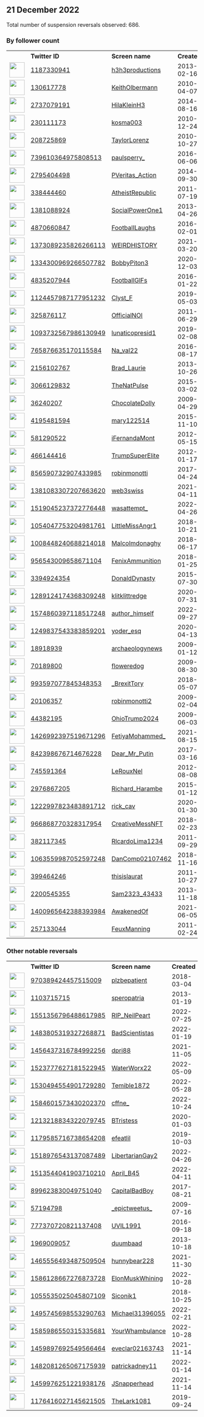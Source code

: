 
## 21 December 2022
Total number of suspension reversals observed: 686.

### By follower count
<table><tr><th></th><th align="left">Twitter ID</th><th align="left">Screen name</th>
<th align="left">Created</th><th align="left">Status</th><th align="left">Suspended</th><th align="left">Followers</th>
<tr><td><a href="https://pbs.twimg.com/profile_images/1605918138943426561/lEsaToOa_normal.jpg"><img src="https://pbs.twimg.com/profile_images/1605918138943426561/lEsaToOa_normal.jpg" width="40px" height="40px" align="center"/></a></td><td><a href="https://twitter.com/intent/user?user_id=1187330941">1187330941</a></td><td><a href="https://twitter.com/h3h3productions">h3h3productions</a></td><td>2013-02-16</td><td align="center">✔️</td><td>2022-11-07</td><td>2345371</td></tr>
<tr><td><a href="https://pbs.twimg.com/profile_images/1594567053062684672/wAvSdewm_normal.jpg"><img src="https://pbs.twimg.com/profile_images/1594567053062684672/wAvSdewm_normal.jpg" width="40px" height="40px" align="center"/></a></td><td><a href="https://twitter.com/intent/user?user_id=130617778">130617778</a></td><td><a href="https://twitter.com/KeithOlbermann">KeithOlbermann</a></td><td>2010-04-07</td><td align="center">✔️</td><td>2022-12-16</td><td>988880</td></tr>
<tr><td><a href="https://pbs.twimg.com/profile_images/1330319461858074628/2ryPKRBZ_normal.jpg"><img src="https://pbs.twimg.com/profile_images/1330319461858074628/2ryPKRBZ_normal.jpg" width="40px" height="40px" align="center"/></a></td><td><a href="https://twitter.com/intent/user?user_id=2737079191">2737079191</a></td><td><a href="https://twitter.com/HilaKleinH3">HilaKleinH3</a></td><td>2014-08-16</td><td align="center">✔️</td><td>2022-11-18</td><td>941440</td></tr>
<tr><td><a href="https://pbs.twimg.com/profile_images/1632608347/CMYK_normal.gif"><img src="https://pbs.twimg.com/profile_images/1632608347/CMYK_normal.gif" width="40px" height="40px" align="center"/></a></td><td><a href="https://twitter.com/intent/user?user_id=230111173">230111173</a></td><td><a href="https://twitter.com/kosma003">kosma003</a></td><td>2010-12-24</td><td align="center"></td><td>2022-12-20</td><td>525420</td></tr>
<tr><td><a href="https://pbs.twimg.com/profile_images/1487520401731174404/SwXwcxuH_normal.jpg"><img src="https://pbs.twimg.com/profile_images/1487520401731174404/SwXwcxuH_normal.jpg" width="40px" height="40px" align="center"/></a></td><td><a href="https://twitter.com/intent/user?user_id=208725869">208725869</a></td><td><a href="https://twitter.com/TaylorLorenz">TaylorLorenz</a></td><td>2010-10-27</td><td align="center">✔️</td><td>2022-12-18</td><td>357058</td></tr>
<tr><td><a href="https://pbs.twimg.com/profile_images/739632272865951744/yVceRI-w_normal.jpg"><img src="https://pbs.twimg.com/profile_images/739632272865951744/yVceRI-w_normal.jpg" width="40px" height="40px" align="center"/></a></td><td><a href="https://twitter.com/intent/user?user_id=739610364975808513">739610364975808513</a></td><td><a href="https://twitter.com/paulsperry_">paulsperry_</a></td><td>2016-06-06</td><td align="center"></td><td></td><td>298934</td></tr>
<tr><td><a href="https://pbs.twimg.com/profile_images/1605599804653961216/-a0DZqUR_normal.jpg"><img src="https://pbs.twimg.com/profile_images/1605599804653961216/-a0DZqUR_normal.jpg" width="40px" height="40px" align="center"/></a></td><td><a href="https://twitter.com/intent/user?user_id=2795404498">2795404498</a></td><td><a href="https://twitter.com/PVeritas_Action">PVeritas_Action</a></td><td>2014-09-30</td><td align="center"></td><td></td><td>210254</td></tr>
<tr><td><a href="https://pbs.twimg.com/profile_images/1301935830806810627/NkgrB8Xy_normal.jpg"><img src="https://pbs.twimg.com/profile_images/1301935830806810627/NkgrB8Xy_normal.jpg" width="40px" height="40px" align="center"/></a></td><td><a href="https://twitter.com/intent/user?user_id=338444460">338444460</a></td><td><a href="https://twitter.com/AtheistRepublic">AtheistRepublic</a></td><td>2011-07-19</td><td align="center"></td><td>2022-04-01</td><td>133470</td></tr>
<tr><td><a href="https://pbs.twimg.com/profile_images/499778021193048064/eCPbrnvH_normal.jpeg"><img src="https://pbs.twimg.com/profile_images/499778021193048064/eCPbrnvH_normal.jpeg" width="40px" height="40px" align="center"/></a></td><td><a href="https://twitter.com/intent/user?user_id=1381088924">1381088924</a></td><td><a href="https://twitter.com/SocialPowerOne1">SocialPowerOne1</a></td><td>2013-04-26</td><td align="center"></td><td></td><td>131323</td></tr>
<tr><td><a href="https://pbs.twimg.com/profile_images/1083821476371972101/5GSFko1N_normal.jpg"><img src="https://pbs.twimg.com/profile_images/1083821476371972101/5GSFko1N_normal.jpg" width="40px" height="40px" align="center"/></a></td><td><a href="https://twitter.com/intent/user?user_id=4870660847">4870660847</a></td><td><a href="https://twitter.com/FootbalILaughs">FootbalILaughs</a></td><td>2016-02-01</td><td align="center"></td><td>2022-07-03</td><td>99597</td></tr>
<tr><td><a href="https://pbs.twimg.com/profile_images/1383633166477381639/skyWrsUQ_normal.jpg"><img src="https://pbs.twimg.com/profile_images/1383633166477381639/skyWrsUQ_normal.jpg" width="40px" height="40px" align="center"/></a></td><td><a href="https://twitter.com/intent/user?user_id=1373089235826266113">1373089235826266113</a></td><td><a href="https://twitter.com/WElRDHISTORY">WElRDHISTORY</a></td><td>2021-03-20</td><td align="center"></td><td></td><td>91063</td></tr>
<tr><td><a href="https://pbs.twimg.com/profile_images/1606836378968408064/kKiB2cv0_normal.jpg"><img src="https://pbs.twimg.com/profile_images/1606836378968408064/kKiB2cv0_normal.jpg" width="40px" height="40px" align="center"/></a></td><td><a href="https://twitter.com/intent/user?user_id=1334300969266507782">1334300969266507782</a></td><td><a href="https://twitter.com/BobbyPiton3">BobbyPiton3</a></td><td>2020-12-03</td><td align="center"></td><td></td><td>81729</td></tr>
<tr><td><a href="https://pbs.twimg.com/profile_images/1083804456922292224/8HJyG1GZ_normal.jpg"><img src="https://pbs.twimg.com/profile_images/1083804456922292224/8HJyG1GZ_normal.jpg" width="40px" height="40px" align="center"/></a></td><td><a href="https://twitter.com/intent/user?user_id=4835207944">4835207944</a></td><td><a href="https://twitter.com/FootbaIlGlFs">FootbaIlGlFs</a></td><td>2016-01-22</td><td align="center"></td><td>2022-06-28</td><td>76473</td></tr>
<tr><td><a href="https://pbs.twimg.com/profile_images/1433792342033580032/h6B0TdmV_normal.jpg"><img src="https://pbs.twimg.com/profile_images/1433792342033580032/h6B0TdmV_normal.jpg" width="40px" height="40px" align="center"/></a></td><td><a href="https://twitter.com/intent/user?user_id=1124457987177951232">1124457987177951232</a></td><td><a href="https://twitter.com/Clyst_F">Clyst_F</a></td><td>2019-05-03</td><td align="center"></td><td>2022-08-19</td><td>72060</td></tr>
<tr><td><a href="https://pbs.twimg.com/profile_images/2940927836/8a884541d3ff0fd928fb704ea66b9d6c_normal.png"><img src="https://pbs.twimg.com/profile_images/2940927836/8a884541d3ff0fd928fb704ea66b9d6c_normal.png" width="40px" height="40px" align="center"/></a></td><td><a href="https://twitter.com/intent/user?user_id=325876117">325876117</a></td><td><a href="https://twitter.com/OfficialNOI">OfficialNOI</a></td><td>2011-06-29</td><td align="center"></td><td></td><td>59942</td></tr>
<tr><td><a href="https://pbs.twimg.com/profile_images/1327116394937331712/N2t_7-Gh_normal.jpg"><img src="https://pbs.twimg.com/profile_images/1327116394937331712/N2t_7-Gh_normal.jpg" width="40px" height="40px" align="center"/></a></td><td><a href="https://twitter.com/intent/user?user_id=1093732567986130949">1093732567986130949</a></td><td><a href="https://twitter.com/lunaticopresid1">lunaticopresid1</a></td><td>2019-02-08</td><td align="center"></td><td></td><td>58349</td></tr>
<tr><td><a href="https://pbs.twimg.com/profile_images/1464629469533065222/EF2MgSY5_normal.jpg"><img src="https://pbs.twimg.com/profile_images/1464629469533065222/EF2MgSY5_normal.jpg" width="40px" height="40px" align="center"/></a></td><td><a href="https://twitter.com/intent/user?user_id=765876635170115584">765876635170115584</a></td><td><a href="https://twitter.com/Na_val22">Na_val22</a></td><td>2016-08-17</td><td align="center"></td><td>2022-08-03</td><td>57748</td></tr>
<tr><td><a href="https://pbs.twimg.com/profile_images/378800000648592617/002162b8c96a9b0fdafb491a42014f38_normal.jpeg"><img src="https://pbs.twimg.com/profile_images/378800000648592617/002162b8c96a9b0fdafb491a42014f38_normal.jpeg" width="40px" height="40px" align="center"/></a></td><td><a href="https://twitter.com/intent/user?user_id=2156102767">2156102767</a></td><td><a href="https://twitter.com/Brad_Laurie">Brad_Laurie</a></td><td>2013-10-26</td><td align="center"></td><td>2022-12-18</td><td>57040</td></tr>
<tr><td><a href="https://pbs.twimg.com/profile_images/1298288254786183169/3ULFmdyV_normal.jpg"><img src="https://pbs.twimg.com/profile_images/1298288254786183169/3ULFmdyV_normal.jpg" width="40px" height="40px" align="center"/></a></td><td><a href="https://twitter.com/intent/user?user_id=3066129832">3066129832</a></td><td><a href="https://twitter.com/TheNatPulse">TheNatPulse</a></td><td>2015-03-02</td><td align="center"></td><td></td><td>52536</td></tr>
<tr><td><a href="https://pbs.twimg.com/profile_images/1557011418574118912/OW9Jd28Y_normal.jpg"><img src="https://pbs.twimg.com/profile_images/1557011418574118912/OW9Jd28Y_normal.jpg" width="40px" height="40px" align="center"/></a></td><td><a href="https://twitter.com/intent/user?user_id=36240207">36240207</a></td><td><a href="https://twitter.com/ChocolateDolly">ChocolateDolly</a></td><td>2009-04-29</td><td align="center">🚫</td><td>2022-09-11</td><td>52101</td></tr>
<tr><td><a href="https://pbs.twimg.com/profile_images/701428213369573376/5wCrPo3m_normal.jpg"><img src="https://pbs.twimg.com/profile_images/701428213369573376/5wCrPo3m_normal.jpg" width="40px" height="40px" align="center"/></a></td><td><a href="https://twitter.com/intent/user?user_id=4195481594">4195481594</a></td><td><a href="https://twitter.com/mary122514">mary122514</a></td><td>2015-11-10</td><td align="center"></td><td>2022-11-09</td><td>51770</td></tr>
<tr><td><a href="https://pbs.twimg.com/profile_images/1271510992103636992/Y6TyAICT_normal.jpg"><img src="https://pbs.twimg.com/profile_images/1271510992103636992/Y6TyAICT_normal.jpg" width="40px" height="40px" align="center"/></a></td><td><a href="https://twitter.com/intent/user?user_id=581290522">581290522</a></td><td><a href="https://twitter.com/iFernandaMont">iFernandaMont</a></td><td>2012-05-15</td><td align="center"></td><td>2022-12-16</td><td>48337</td></tr>
<tr><td><a href="https://pbs.twimg.com/profile_images/1606861762552336385/e-v62HrV_normal.jpg"><img src="https://pbs.twimg.com/profile_images/1606861762552336385/e-v62HrV_normal.jpg" width="40px" height="40px" align="center"/></a></td><td><a href="https://twitter.com/intent/user?user_id=466144416">466144416</a></td><td><a href="https://twitter.com/TrumpSuperElite">TrumpSuperElite</a></td><td>2012-01-17</td><td align="center"></td><td>2022-11-08</td><td>47580</td></tr>
<tr><td><a href="https://pbs.twimg.com/profile_images/1185749161230176258/LS6lqELA_normal.jpg"><img src="https://pbs.twimg.com/profile_images/1185749161230176258/LS6lqELA_normal.jpg" width="40px" height="40px" align="center"/></a></td><td><a href="https://twitter.com/intent/user?user_id=856590732907433985">856590732907433985</a></td><td><a href="https://twitter.com/robinmonotti">robinmonotti</a></td><td>2017-04-24</td><td align="center"></td><td></td><td>46680</td></tr>
<tr><td><a href="https://pbs.twimg.com/profile_images/1547278302607458304/wjfLNZdW_normal.jpg"><img src="https://pbs.twimg.com/profile_images/1547278302607458304/wjfLNZdW_normal.jpg" width="40px" height="40px" align="center"/></a></td><td><a href="https://twitter.com/intent/user?user_id=1381083307207663620">1381083307207663620</a></td><td><a href="https://twitter.com/web3swiss">web3swiss</a></td><td>2021-04-11</td><td align="center"></td><td>2022-11-30</td><td>45109</td></tr>
<tr><td><a href="https://pbs.twimg.com/profile_images/1519066031658082304/Ds-ZkmbF_normal.jpg"><img src="https://pbs.twimg.com/profile_images/1519066031658082304/Ds-ZkmbF_normal.jpg" width="40px" height="40px" align="center"/></a></td><td><a href="https://twitter.com/intent/user?user_id=1519045237372776448">1519045237372776448</a></td><td><a href="https://twitter.com/wasattempt_">wasattempt_</a></td><td>2022-04-26</td><td align="center"></td><td>2022-09-21</td><td>43722</td></tr>
<tr><td><a href="https://pbs.twimg.com/profile_images/1322861301354430469/vRlSrWDp_normal.jpg"><img src="https://pbs.twimg.com/profile_images/1322861301354430469/vRlSrWDp_normal.jpg" width="40px" height="40px" align="center"/></a></td><td><a href="https://twitter.com/intent/user?user_id=1054047753204981761">1054047753204981761</a></td><td><a href="https://twitter.com/LittleMissAngr1">LittleMissAngr1</a></td><td>2018-10-21</td><td align="center"></td><td></td><td>41478</td></tr>
<tr><td><a href="https://pbs.twimg.com/profile_images/1376396450691682306/S4dKCQpn_normal.jpg"><img src="https://pbs.twimg.com/profile_images/1376396450691682306/S4dKCQpn_normal.jpg" width="40px" height="40px" align="center"/></a></td><td><a href="https://twitter.com/intent/user?user_id=1008448240688214018">1008448240688214018</a></td><td><a href="https://twitter.com/Malcolmdonaghy">Malcolmdonaghy</a></td><td>2018-06-17</td><td align="center"></td><td></td><td>40793</td></tr>
<tr><td><a href="https://pbs.twimg.com/profile_images/1010354868379365376/iq5Oy5oS_normal.jpg"><img src="https://pbs.twimg.com/profile_images/1010354868379365376/iq5Oy5oS_normal.jpg" width="40px" height="40px" align="center"/></a></td><td><a href="https://twitter.com/intent/user?user_id=956543009658671104">956543009658671104</a></td><td><a href="https://twitter.com/FenixAmmunition">FenixAmmunition</a></td><td>2018-01-25</td><td align="center"></td><td>2022-06-10</td><td>39880</td></tr>
<tr><td><a href="https://pbs.twimg.com/profile_images/1428770763352514562/8IgPMD2c_normal.jpg"><img src="https://pbs.twimg.com/profile_images/1428770763352514562/8IgPMD2c_normal.jpg" width="40px" height="40px" align="center"/></a></td><td><a href="https://twitter.com/intent/user?user_id=3394924354">3394924354</a></td><td><a href="https://twitter.com/DonaldDynasty">DonaldDynasty</a></td><td>2015-07-30</td><td align="center"></td><td>2022-11-17</td><td>38110</td></tr>
<tr><td><a href="https://pbs.twimg.com/profile_images/1589667135789404161/pizHhnVd_normal.png"><img src="https://pbs.twimg.com/profile_images/1589667135789404161/pizHhnVd_normal.png" width="40px" height="40px" align="center"/></a></td><td><a href="https://twitter.com/intent/user?user_id=1289124174368309248">1289124174368309248</a></td><td><a href="https://twitter.com/klitklittredge">klitklittredge</a></td><td>2020-07-31</td><td align="center"></td><td>2022-11-11</td><td>37822</td></tr>
<tr><td><a href="https://pbs.twimg.com/profile_images/1574860917275238402/q_SX_-VL_normal.jpg"><img src="https://pbs.twimg.com/profile_images/1574860917275238402/q_SX_-VL_normal.jpg" width="40px" height="40px" align="center"/></a></td><td><a href="https://twitter.com/intent/user?user_id=1574860397118517248">1574860397118517248</a></td><td><a href="https://twitter.com/author_himself">author_himself</a></td><td>2022-09-27</td><td align="center">🚫</td><td>2022-11-01</td><td>36898</td></tr>
<tr><td><a href="https://pbs.twimg.com/profile_images/1605507408863731712/pFIEbQlk_normal.jpg"><img src="https://pbs.twimg.com/profile_images/1605507408863731712/pFIEbQlk_normal.jpg" width="40px" height="40px" align="center"/></a></td><td><a href="https://twitter.com/intent/user?user_id=1249837543383859201">1249837543383859201</a></td><td><a href="https://twitter.com/yoder_esq">yoder_esq</a></td><td>2020-04-13</td><td align="center"></td><td></td><td>34338</td></tr>
<tr><td><a href="https://pbs.twimg.com/profile_images/70837918/P40112644e_1__normal.jpg"><img src="https://pbs.twimg.com/profile_images/70837918/P40112644e_1__normal.jpg" width="40px" height="40px" align="center"/></a></td><td><a href="https://twitter.com/intent/user?user_id=18918939">18918939</a></td><td><a href="https://twitter.com/archaeologynews">archaeologynews</a></td><td>2009-01-12</td><td align="center"></td><td>2022-08-05</td><td>31786</td></tr>
<tr><td><a href="https://pbs.twimg.com/profile_images/532720545352409088/w_Bw-3ml_normal.jpeg"><img src="https://pbs.twimg.com/profile_images/532720545352409088/w_Bw-3ml_normal.jpeg" width="40px" height="40px" align="center"/></a></td><td><a href="https://twitter.com/intent/user?user_id=70189800">70189800</a></td><td><a href="https://twitter.com/floweredog">floweredog</a></td><td>2009-08-30</td><td align="center"></td><td></td><td>30624</td></tr>
<tr><td><a href="https://pbs.twimg.com/profile_images/1057042587612340224/3qm08v7J_normal.jpg"><img src="https://pbs.twimg.com/profile_images/1057042587612340224/3qm08v7J_normal.jpg" width="40px" height="40px" align="center"/></a></td><td><a href="https://twitter.com/intent/user?user_id=993597077845348353">993597077845348353</a></td><td><a href="https://twitter.com/_BrexitTory">_BrexitTory</a></td><td>2018-05-07</td><td align="center"></td><td></td><td>28229</td></tr>
<tr><td><a href="https://pbs.twimg.com/profile_images/1370692958819864579/1Mg9HNil_normal.jpg"><img src="https://pbs.twimg.com/profile_images/1370692958819864579/1Mg9HNil_normal.jpg" width="40px" height="40px" align="center"/></a></td><td><a href="https://twitter.com/intent/user?user_id=20106357">20106357</a></td><td><a href="https://twitter.com/robinmonotti2">robinmonotti2</a></td><td>2009-02-04</td><td align="center"></td><td></td><td>25826</td></tr>
<tr><td><a href="https://pbs.twimg.com/profile_images/1477697455412203526/sYDhi72t_normal.jpg"><img src="https://pbs.twimg.com/profile_images/1477697455412203526/sYDhi72t_normal.jpg" width="40px" height="40px" align="center"/></a></td><td><a href="https://twitter.com/intent/user?user_id=44382195">44382195</a></td><td><a href="https://twitter.com/OhioTrump2024">OhioTrump2024</a></td><td>2009-06-03</td><td align="center"></td><td>2022-11-07</td><td>25506</td></tr>
<tr><td><a href="https://pbs.twimg.com/profile_images/1565063941667143686/r74wnUD9_normal.jpg"><img src="https://pbs.twimg.com/profile_images/1565063941667143686/r74wnUD9_normal.jpg" width="40px" height="40px" align="center"/></a></td><td><a href="https://twitter.com/intent/user?user_id=1426992397519671296">1426992397519671296</a></td><td><a href="https://twitter.com/FetiyaMohammed_">FetiyaMohammed_</a></td><td>2021-08-15</td><td align="center"></td><td>2022-09-13</td><td>24811</td></tr>
<tr><td><a href="https://pbs.twimg.com/profile_images/1553743252817420289/ZlHqzOfC_normal.jpg"><img src="https://pbs.twimg.com/profile_images/1553743252817420289/ZlHqzOfC_normal.jpg" width="40px" height="40px" align="center"/></a></td><td><a href="https://twitter.com/intent/user?user_id=842398676714676228">842398676714676228</a></td><td><a href="https://twitter.com/Dear_Mr_Putin">Dear_Mr_Putin</a></td><td>2017-03-16</td><td align="center">👋</td><td>2022-11-14</td><td>24770</td></tr>
<tr><td><a href="https://pbs.twimg.com/profile_images/3067829308/0d7366337dcd1319017916731c184d96_normal.png"><img src="https://pbs.twimg.com/profile_images/3067829308/0d7366337dcd1319017916731c184d96_normal.png" width="40px" height="40px" align="center"/></a></td><td><a href="https://twitter.com/intent/user?user_id=745591364">745591364</a></td><td><a href="https://twitter.com/LeRouxNel">LeRouxNel</a></td><td>2012-08-08</td><td align="center"></td><td></td><td>24210</td></tr>
<tr><td><a href="https://pbs.twimg.com/profile_images/1344776715063726080/IqBJh3hD_normal.jpg"><img src="https://pbs.twimg.com/profile_images/1344776715063726080/IqBJh3hD_normal.jpg" width="40px" height="40px" align="center"/></a></td><td><a href="https://twitter.com/intent/user?user_id=2976867205">2976867205</a></td><td><a href="https://twitter.com/Richard_Harambe">Richard_Harambe</a></td><td>2015-01-12</td><td align="center"></td><td>2022-08-03</td><td>23770</td></tr>
<tr><td><a href="https://pbs.twimg.com/profile_images/1400583372783558662/C_dbpoXp_normal.jpg"><img src="https://pbs.twimg.com/profile_images/1400583372783558662/C_dbpoXp_normal.jpg" width="40px" height="40px" align="center"/></a></td><td><a href="https://twitter.com/intent/user?user_id=1222997823483891712">1222997823483891712</a></td><td><a href="https://twitter.com/rick_cav">rick_cav</a></td><td>2020-01-30</td><td align="center"></td><td></td><td>22946</td></tr>
<tr><td><a href="https://pbs.twimg.com/profile_images/1592362701665275904/o1eu2TLl_normal.jpg"><img src="https://pbs.twimg.com/profile_images/1592362701665275904/o1eu2TLl_normal.jpg" width="40px" height="40px" align="center"/></a></td><td><a href="https://twitter.com/intent/user?user_id=966868770328317954">966868770328317954</a></td><td><a href="https://twitter.com/CreativeMessNFT">CreativeMessNFT</a></td><td>2018-02-23</td><td align="center"></td><td>2022-12-13</td><td>22087</td></tr>
<tr><td><a href="https://pbs.twimg.com/profile_images/1432788808756604934/rF6L942f_normal.jpg"><img src="https://pbs.twimg.com/profile_images/1432788808756604934/rF6L942f_normal.jpg" width="40px" height="40px" align="center"/></a></td><td><a href="https://twitter.com/intent/user?user_id=382117345">382117345</a></td><td><a href="https://twitter.com/RlcardoLima1234">RlcardoLima1234</a></td><td>2011-09-29</td><td align="center"></td><td>2022-09-09</td><td>22004</td></tr>
<tr><td><a href="https://pbs.twimg.com/profile_images/1243504085166424069/vNxYJTUf_normal.jpg"><img src="https://pbs.twimg.com/profile_images/1243504085166424069/vNxYJTUf_normal.jpg" width="40px" height="40px" align="center"/></a></td><td><a href="https://twitter.com/intent/user?user_id=1063559987052597248">1063559987052597248</a></td><td><a href="https://twitter.com/DanComp02107462">DanComp02107462</a></td><td>2018-11-16</td><td align="center"></td><td></td><td>21901</td></tr>
<tr><td><a href="https://pbs.twimg.com/profile_images/1301879531976957953/deLu3oFo_normal.jpg"><img src="https://pbs.twimg.com/profile_images/1301879531976957953/deLu3oFo_normal.jpg" width="40px" height="40px" align="center"/></a></td><td><a href="https://twitter.com/intent/user?user_id=399464246">399464246</a></td><td><a href="https://twitter.com/thisislaurat">thisislaurat</a></td><td>2011-10-27</td><td align="center"></td><td></td><td>21651</td></tr>
<tr><td><a href="https://pbs.twimg.com/profile_images/1364189040896008195/InAKyZ9g_normal.jpg"><img src="https://pbs.twimg.com/profile_images/1364189040896008195/InAKyZ9g_normal.jpg" width="40px" height="40px" align="center"/></a></td><td><a href="https://twitter.com/intent/user?user_id=2200545355">2200545355</a></td><td><a href="https://twitter.com/Sam2323_43433">Sam2323_43433</a></td><td>2013-11-18</td><td align="center"></td><td></td><td>21442</td></tr>
<tr><td><a href="https://pbs.twimg.com/profile_images/1400965869619105795/2wqUnVh-_normal.jpg"><img src="https://pbs.twimg.com/profile_images/1400965869619105795/2wqUnVh-_normal.jpg" width="40px" height="40px" align="center"/></a></td><td><a href="https://twitter.com/intent/user?user_id=1400965642388393984">1400965642388393984</a></td><td><a href="https://twitter.com/AwakenedOf">AwakenedOf</a></td><td>2021-06-05</td><td align="center"></td><td></td><td>21350</td></tr>
<tr><td><a href="https://pbs.twimg.com/profile_images/916697445878370305/GHOEIKlg_normal.jpg"><img src="https://pbs.twimg.com/profile_images/916697445878370305/GHOEIKlg_normal.jpg" width="40px" height="40px" align="center"/></a></td><td><a href="https://twitter.com/intent/user?user_id=257133044">257133044</a></td><td><a href="https://twitter.com/FeuxManning">FeuxManning</a></td><td>2011-02-24</td><td align="center"></td><td>2022-12-05</td><td>21278</td></tr>
</table>

### Other notable reversals
<table><tr><th></th><th align="left">Twitter ID</th><th align="left">Screen name</th>
<th align="left">Created</th><th align="left">Status</th><th align="left">Suspended</th><th align="left">Followers</th>
<tr><td><a href="https://pbs.twimg.com/profile_images/1556847469421400064/_qLY_AcK_normal.jpg"><img src="https://pbs.twimg.com/profile_images/1556847469421400064/_qLY_AcK_normal.jpg" width="40px" height="40px" align="center"/></a></td><td><a href="https://twitter.com/intent/user?user_id=970389424457515009">970389424457515009</a></td><td><a href="https://twitter.com/plzbepatient">plzbepatient</a></td><td>2018-03-04</td><td align="center"></td><td>2022-10-16</td><td>7525</td></tr>
<tr><td><a href="https://pbs.twimg.com/profile_images/1354244827400069121/T45A9b2B_normal.jpg"><img src="https://pbs.twimg.com/profile_images/1354244827400069121/T45A9b2B_normal.jpg" width="40px" height="40px" align="center"/></a></td><td><a href="https://twitter.com/intent/user?user_id=1103715715">1103715715</a></td><td><a href="https://twitter.com/speropatria">speropatria</a></td><td>2013-01-19</td><td align="center"></td><td>2022-03-27</td><td>3315</td></tr>
<tr><td><a href="https://pbs.twimg.com/profile_images/1559652201730957312/EsVtXwLT_normal.jpg"><img src="https://pbs.twimg.com/profile_images/1559652201730957312/EsVtXwLT_normal.jpg" width="40px" height="40px" align="center"/></a></td><td><a href="https://twitter.com/intent/user?user_id=1551356796488617985">1551356796488617985</a></td><td><a href="https://twitter.com/RIP_NeilPeart">RIP_NeilPeart</a></td><td>2022-07-25</td><td align="center"></td><td>2022-12-16</td><td>533</td></tr>
<tr><td><a href="https://pbs.twimg.com/profile_images/1483808970498355207/DjoC4hOE_normal.jpg"><img src="https://pbs.twimg.com/profile_images/1483808970498355207/DjoC4hOE_normal.jpg" width="40px" height="40px" align="center"/></a></td><td><a href="https://twitter.com/intent/user?user_id=1483805319327268871">1483805319327268871</a></td><td><a href="https://twitter.com/BadScientistas">BadScientistas</a></td><td>2022-01-19</td><td align="center"></td><td>2022-12-16</td><td>80</td></tr>
<tr><td><a href="https://pbs.twimg.com/profile_images/1547406250203291648/2YRgDKC__normal.jpg"><img src="https://pbs.twimg.com/profile_images/1547406250203291648/2YRgDKC__normal.jpg" width="40px" height="40px" align="center"/></a></td><td><a href="https://twitter.com/intent/user?user_id=1456437316784992256">1456437316784992256</a></td><td><a href="https://twitter.com/dpri88">dpri88</a></td><td>2021-11-05</td><td align="center"></td><td>2022-12-14</td><td>395</td></tr>
<tr><td><a href="https://pbs.twimg.com/profile_images/1551234267287617539/KnMugOPI_normal.jpg"><img src="https://pbs.twimg.com/profile_images/1551234267287617539/KnMugOPI_normal.jpg" width="40px" height="40px" align="center"/></a></td><td><a href="https://twitter.com/intent/user?user_id=1523777627181522945">1523777627181522945</a></td><td><a href="https://twitter.com/WaterWorx22">WaterWorx22</a></td><td>2022-05-09</td><td align="center"></td><td>2022-12-16</td><td>1038</td></tr>
<tr><td><a href="https://pbs.twimg.com/profile_images/1550559364972511235/ALcutAKR_normal.jpg"><img src="https://pbs.twimg.com/profile_images/1550559364972511235/ALcutAKR_normal.jpg" width="40px" height="40px" align="center"/></a></td><td><a href="https://twitter.com/intent/user?user_id=1530494554901729280">1530494554901729280</a></td><td><a href="https://twitter.com/Temible1872">Temible1872</a></td><td>2022-05-28</td><td align="center">🚫</td><td>2022-12-14</td><td>72</td></tr>
<tr><td><a href="https://pbs.twimg.com/profile_images/1584602325540171776/7lJ8BEoa_normal.jpg"><img src="https://pbs.twimg.com/profile_images/1584602325540171776/7lJ8BEoa_normal.jpg" width="40px" height="40px" align="center"/></a></td><td><a href="https://twitter.com/intent/user?user_id=1584601573430202370">1584601573430202370</a></td><td><a href="https://twitter.com/cffne_">cffne_</a></td><td>2022-10-24</td><td align="center"></td><td>2022-12-17</td><td>85</td></tr>
<tr><td><a href="https://pbs.twimg.com/profile_images/1552244261718036482/QZN7uoVZ_normal.jpg"><img src="https://pbs.twimg.com/profile_images/1552244261718036482/QZN7uoVZ_normal.jpg" width="40px" height="40px" align="center"/></a></td><td><a href="https://twitter.com/intent/user?user_id=1213218834322079745">1213218834322079745</a></td><td><a href="https://twitter.com/BTristess">BTristess</a></td><td>2020-01-03</td><td align="center"></td><td>2022-12-19</td><td>479</td></tr>
<tr><td><a href="https://pbs.twimg.com/profile_images/1510500647963004934/BUUXTB0C_normal.jpg"><img src="https://pbs.twimg.com/profile_images/1510500647963004934/BUUXTB0C_normal.jpg" width="40px" height="40px" align="center"/></a></td><td><a href="https://twitter.com/intent/user?user_id=1179585716738654208">1179585716738654208</a></td><td><a href="https://twitter.com/efeatlil">efeatlil</a></td><td>2019-10-03</td><td align="center">🔒</td><td>2022-12-18</td><td>107</td></tr>
<tr><td><a href="https://pbs.twimg.com/profile_images/1518976708141006849/mmtBOaqj_normal.jpg"><img src="https://pbs.twimg.com/profile_images/1518976708141006849/mmtBOaqj_normal.jpg" width="40px" height="40px" align="center"/></a></td><td><a href="https://twitter.com/intent/user?user_id=1518976543137087489">1518976543137087489</a></td><td><a href="https://twitter.com/LibertarianGay2">LibertarianGay2</a></td><td>2022-04-26</td><td align="center"></td><td>2022-11-25</td><td>775</td></tr>
<tr><td><a href="https://pbs.twimg.com/profile_images/1608543130114228225/RQFfbmOl_normal.jpg"><img src="https://pbs.twimg.com/profile_images/1608543130114228225/RQFfbmOl_normal.jpg" width="40px" height="40px" align="center"/></a></td><td><a href="https://twitter.com/intent/user?user_id=1513544041903710210">1513544041903710210</a></td><td><a href="https://twitter.com/April_B45">April_B45</a></td><td>2022-04-11</td><td align="center"></td><td>2022-12-18</td><td>196</td></tr>
<tr><td><a href="https://pbs.twimg.com/profile_images/1568373238522159106/z7MlgQpN_normal.jpg"><img src="https://pbs.twimg.com/profile_images/1568373238522159106/z7MlgQpN_normal.jpg" width="40px" height="40px" align="center"/></a></td><td><a href="https://twitter.com/intent/user?user_id=899623830049751040">899623830049751040</a></td><td><a href="https://twitter.com/CapitalBadBoy">CapitalBadBoy</a></td><td>2017-08-21</td><td align="center"></td><td>2022-12-17</td><td>480</td></tr>
<tr><td><a href="https://pbs.twimg.com/profile_images/1601048143872765954/NYofFsl6_normal.jpg"><img src="https://pbs.twimg.com/profile_images/1601048143872765954/NYofFsl6_normal.jpg" width="40px" height="40px" align="center"/></a></td><td><a href="https://twitter.com/intent/user?user_id=57194798">57194798</a></td><td><a href="https://twitter.com/_epictweetus_">_epictweetus_</a></td><td>2009-07-16</td><td align="center"></td><td>2022-12-16</td><td>604</td></tr>
<tr><td><a href="https://pbs.twimg.com/profile_images/1545869042535251969/H5jQG8qL_normal.jpg"><img src="https://pbs.twimg.com/profile_images/1545869042535251969/H5jQG8qL_normal.jpg" width="40px" height="40px" align="center"/></a></td><td><a href="https://twitter.com/intent/user?user_id=777370720821137408">777370720821137408</a></td><td><a href="https://twitter.com/UVIL1991">UVIL1991</a></td><td>2016-09-18</td><td align="center"></td><td>2022-12-16</td><td>607</td></tr>
<tr><td><a href="https://pbs.twimg.com/profile_images/1600541262632914945/FGNtdsRX_normal.jpg"><img src="https://pbs.twimg.com/profile_images/1600541262632914945/FGNtdsRX_normal.jpg" width="40px" height="40px" align="center"/></a></td><td><a href="https://twitter.com/intent/user?user_id=1969009057">1969009057</a></td><td><a href="https://twitter.com/duumbaad">duumbaad</a></td><td>2013-10-18</td><td align="center">🚫</td><td>2022-12-19</td><td>16</td></tr>
<tr><td><a href="https://pbs.twimg.com/profile_images/1590842798005227521/To9LSas5_normal.jpg"><img src="https://pbs.twimg.com/profile_images/1590842798005227521/To9LSas5_normal.jpg" width="40px" height="40px" align="center"/></a></td><td><a href="https://twitter.com/intent/user?user_id=1465556493487509504">1465556493487509504</a></td><td><a href="https://twitter.com/hunnybear228">hunnybear228</a></td><td>2021-11-30</td><td align="center"></td><td>2022-12-16</td><td>1112</td></tr>
<tr><td><a href="https://pbs.twimg.com/profile_images/1586128916653436928/_3haIlkh_normal.jpg"><img src="https://pbs.twimg.com/profile_images/1586128916653436928/_3haIlkh_normal.jpg" width="40px" height="40px" align="center"/></a></td><td><a href="https://twitter.com/intent/user?user_id=1586128667276873728">1586128667276873728</a></td><td><a href="https://twitter.com/ElonMuskWhining">ElonMuskWhining</a></td><td>2022-10-28</td><td align="center"></td><td>2022-12-17</td><td>19375</td></tr>
<tr><td><a href="https://pbs.twimg.com/profile_images/1219650235489837056/WF_LpBBV_normal.jpg"><img src="https://pbs.twimg.com/profile_images/1219650235489837056/WF_LpBBV_normal.jpg" width="40px" height="40px" align="center"/></a></td><td><a href="https://twitter.com/intent/user?user_id=1055535025045807109">1055535025045807109</a></td><td><a href="https://twitter.com/Siconik1">Siconik1</a></td><td>2018-10-25</td><td align="center"></td><td>2022-12-16</td><td>123</td></tr>
<tr><td><a href="https://pbs.twimg.com/profile_images/1610305351819169793/sLhUsT2z_normal.jpg"><img src="https://pbs.twimg.com/profile_images/1610305351819169793/sLhUsT2z_normal.jpg" width="40px" height="40px" align="center"/></a></td><td><a href="https://twitter.com/intent/user?user_id=1495745698553290763">1495745698553290763</a></td><td><a href="https://twitter.com/Michael31396055">Michael31396055</a></td><td>2022-02-21</td><td align="center"></td><td>2022-12-18</td><td>203</td></tr>
<tr><td><a href="https://pbs.twimg.com/profile_images/1585992154517741568/vcE50LsY_normal.jpg"><img src="https://pbs.twimg.com/profile_images/1585992154517741568/vcE50LsY_normal.jpg" width="40px" height="40px" align="center"/></a></td><td><a href="https://twitter.com/intent/user?user_id=1585986550315335681">1585986550315335681</a></td><td><a href="https://twitter.com/YourWhambulance">YourWhambulance</a></td><td>2022-10-28</td><td align="center"></td><td>2022-12-13</td><td>401</td></tr>
<tr><td><a href="https://pbs.twimg.com/profile_images/1462443090124234752/8iNDEtIr_normal.jpg"><img src="https://pbs.twimg.com/profile_images/1462443090124234752/8iNDEtIr_normal.jpg" width="40px" height="40px" align="center"/></a></td><td><a href="https://twitter.com/intent/user?user_id=1459897692549566464">1459897692549566464</a></td><td><a href="https://twitter.com/eveclar02163743">eveclar02163743</a></td><td>2021-11-14</td><td align="center"></td><td>2022-12-17</td><td>1264</td></tr>
<tr><td><a href="https://pbs.twimg.com/profile_images/1549484246393397248/1zh881s6_normal.jpg"><img src="https://pbs.twimg.com/profile_images/1549484246393397248/1zh881s6_normal.jpg" width="40px" height="40px" align="center"/></a></td><td><a href="https://twitter.com/intent/user?user_id=1482081265067175939">1482081265067175939</a></td><td><a href="https://twitter.com/patrickadney11">patrickadney11</a></td><td>2022-01-14</td><td align="center"></td><td>2022-12-17</td><td>174</td></tr>
<tr><td><a href="https://pbs.twimg.com/profile_images/1595929531944247299/Q5BWM8B8_normal.jpg"><img src="https://pbs.twimg.com/profile_images/1595929531944247299/Q5BWM8B8_normal.jpg" width="40px" height="40px" align="center"/></a></td><td><a href="https://twitter.com/intent/user?user_id=1459976251221938176">1459976251221938176</a></td><td><a href="https://twitter.com/JSnapperhead">JSnapperhead</a></td><td>2021-11-14</td><td align="center"></td><td>2022-12-16</td><td>182</td></tr>
<tr><td><a href="https://pbs.twimg.com/profile_images/1524694709716795394/rW-gQosS_normal.jpg"><img src="https://pbs.twimg.com/profile_images/1524694709716795394/rW-gQosS_normal.jpg" width="40px" height="40px" align="center"/></a></td><td><a href="https://twitter.com/intent/user?user_id=1176416027145621505">1176416027145621505</a></td><td><a href="https://twitter.com/TheLark1081">TheLark1081</a></td><td>2019-09-24</td><td align="center"></td><td>2022-12-18</td><td>1268</td></tr>
</table>
